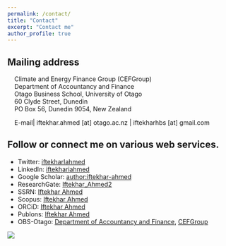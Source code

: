 ```yaml
---
permalink: /contact/
title: "Contact"
excerpt: "Contact me"
author_profile: true
---
```

## Mailing address
&nbsp;&nbsp;&nbsp;&nbsp;Climate and Energy Finance Group (CEFGroup)\
&nbsp;&nbsp;&nbsp;&nbsp;Department of Accountancy and Finance\
&nbsp;&nbsp;&nbsp;&nbsp;Otago Business School, University of Otago\
&nbsp;&nbsp;&nbsp;&nbsp;60 Clyde Street, Dunedin\
&nbsp;&nbsp;&nbsp;&nbsp;PO Box 56, Dunedin 9054, New Zealand

&nbsp;&nbsp;&nbsp;&nbsp;E-mail| iftekhar.ahmed [at] otago.ac.nz | iftekharhbs [at] gmail.com

## Follow or connect me on various web services.
* Twitter: [iftekharIahmed](http://twitter.com/iftekharIahmed)
* LinkedIn: [iftekhariahmed](https://www.linkedin.com/in/iftekhariahmed/)
* Google Scholar: [author:iftekhar-ahmed](https://scholar.google.co.nz/citations?hl=en&user=OCPzU9MAAAAJ)
* ResearchGate: [Iftekhar_Ahmed2](https://www.researchgate.net/profile/Iftekhar_Ahmed2)
* SSRN: [Iftekhar Ahmed](https://papers.ssrn.com/sol3/cf_dev/AbsByAuth.cfm?per_id=2674074)
* Scopus: [Iftekhar Ahmed](https://https://www.scopus.com/authid/detail.uri?authorId=57209289173)
* ORCiD: [Iftekhar Ahmed](https://https://https://orcid.org/0000-0002-9044-7185)
* Publons: [Iftekhar Ahmed](https://publons.com/researcher/1363567/iftekhar-ahmed/)
* OBS-Otago: [Department of Accountancy and Finance](https://www.otago.ac.nz/accountancyfinance/staff/postgraduate/index.html), [CEFGroup](https://blogs.otago.ac.nz/cefg/post-graduate-students/)

![](/images/otago_2.ipg)
